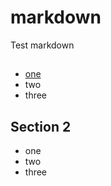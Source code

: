 # markdown
Test markdown
## 
* [one](http://www.baidu.com)
* two
* three
## Section 2
* one
* two
* three
